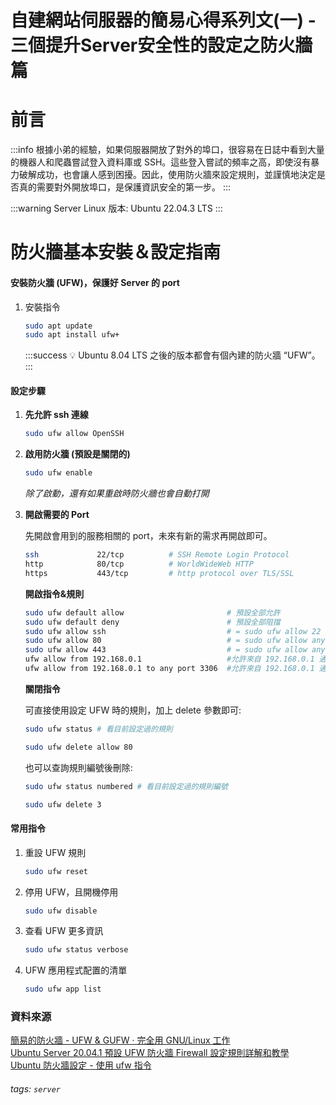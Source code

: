 # 自建網站伺服器的簡易心得系列文(一) - 三個提升Server安全性的設定之防火牆篇

**前言**
===
:::info
根據小弟的經驗，如果伺服器開放了對外的埠口，很容易在日誌中看到大量的機器人和爬蟲嘗試登入資料庫或 SSH。這些登入嘗試的頻率之高，即使沒有暴力破解成功，也會讓人感到困擾。因此，使用防火牆來設定規則，並謹慎地決定是否真的需要對外開放埠口，是保護資訊安全的第一步。
:::  

:::warning
Server Linux 版本: Ubuntu 22.04.3 LTS
:::

**防火牆基本安裝＆設定指南**
===  
#### **安裝防火牆 (UFW)，保護好 Server 的 port**  
1. 安裝指令  

    ``` bash
    sudo apt update
    sudo apt install ufw+
    ```
    :::success
    :bulb: Ubuntu 8.04 LTS 之後的版本都會有個內建的防火牆 “UFW”。
    :::  

#### **設定步驟** 

1. **先允許 ssh 連線**  

    ``` bash
    sudo ufw allow OpenSSH
    ```  

2. **啟用防火牆 (預設是關閉的)**  

    ``` bash
    sudo ufw enable
    ```
    *除了啟動，還有如果重啟時防火牆也會自動打開*  

3. **開啟需要的 Port**  

    先開啟會用到的服務相關的 port，未來有新的需求再開啟即可。  

    ``` bash
    ssh             22/tcp          # SSH Remote Login Protocol
    http            80/tcp          # WorldWideWeb HTTP
    https           443/tcp         # http protocol over TLS/SSL
    ```  
    **開啟指令&規則**  

    ``` bash
    sudo ufw default allow                       # 預設全部允許
    sudo ufw default deny                        # 預設全部阻擋
    sudo ufw allow ssh                           # = sudo ufw allow 22
    sudo ufw allow 80                            # = sudo ufw allow any to any port 80
    sudo ufw allow 443                           # = sudo ufw allow any to any port 443
    ufw allow from 192.168.0.1                   #允許來自 192.168.0.1 通過所有連線
    ufw allow from 192.168.0.1 to any port 3306  #允許來自 192.168.0.1 通過 3306 Port
    ```  

    **關閉指令**  

    可直接使用設定 UFW 時的規則，加上 delete 參數即可: 

    ``` bash
    sudo ufw status # 看目前設定過的規則
    ```   

    ``` bash
    sudo ufw delete allow 80
    ```  
    也可以查詢規則編號後刪除:  

    ``` bash
    sudo ufw status numbered # 看目前設定過的規則編號
    ```  
      
    ``` bash
    sudo ufw delete 3
    ```  

#### **常用指令**  
1. 重設 UFW 規則  

    ``` bash
    sudo ufw reset
    ```  
2. 停用 UFW，且開機停用  

    ``` bash
    sudo ufw disable
    ```  
3. 查看 UFW 更多資訊  

    ``` bash
    sudo ufw status verbose
    ```  
4. UFW 應用程式配置的清單 

    ``` bash
    sudo ufw app list
    ``` 
### **資料來源**  

[簡易的防火牆 - UFW & GUFW ·  完全用 GNU/Linux 工作](https://chusiang.gitbooks.io/working-on-gnu-linux/content/07.ufw.html)  
[Ubuntu Server 20.04.1 預設 UFW 防火牆 Firewall 設定規則詳解和教學](https://footmark.com.tw/news/linux/ubuntu/ubuntu-server-ufw/)  
[Ubuntu 防火牆設定 - 使用 ufw 指令](https://blog.tarswork.com/post/ubuntu-firewall-setting-using-ufw/)  

<!-- ### 二，安裝 Fail2ban，防止不明人士一直嘗試登入

### 三，管理好使用者，避免最高使用者外洩 -->

###### tags: `server`